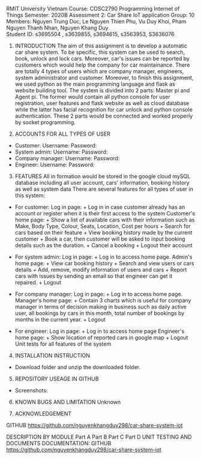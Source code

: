 RMIT University Vietnam
Course: COSC2790 Programming Internet of Things
Semester: 2020B
Assessment 2: Car Share IoT application
Group: 10
Members: Nguyen Trung Duc, Le Nguyen Thien Phu, Vu Duy Khoi, Pham Nguyen Thanh Nhan, Nguyen Khang Duy    
Student ID: s3695504 , s3639855, s3694615, s3563953, S3636076

1. INTRODUCTION
The aim of this assignment is to develop a automatic car share system. To be specific, this system can be used to search, book, unlock and lock cars. 
Moreover, car's issues can be reported by customers which would help the company for car maintainance. There are totally 4 types of users which are company manager, 
engineers, system administrator and customer. Moreover, to finish this assignment, we used python as the main programming language and flask as website building tool. 
The system is divided into 2 parts: Master pi and Agent pi. The former would contain all python console for user registration, user features and flask website as well as
cloud database while the latter has facial recognition for car unlock and python console authentication. These 2 parts would be connected and worked properly by 
socket programming.

2. ACCOUNTS FOR ALL TYPES OF USER
- Customer:
    Username:
    Password:
- System admin:
    Username:
    Password:
- Company manager:
    Username:
    Password:
- Engineer:
    Username:
    Password:

3. FEATURES
All in formation would be stored in the google cloud mySQL database including all user account, cars' information, booking history as well as system data
There are several features for all types of user in this system:
- For customer: 
    Log in page: 
        + Log in in case customer already has an account or register when it is their first access to the system
    Customer's home page:
        + Show a list of available cars with their information such as Make, Body Type, Colour, Seats, Location, Cost per hours
        + Search for cars based on their feature
        + View booking history made by the current customer
        + Book a car, then customer will be asked to input booking details such as the duration.
        + Cancel a booking
        + Logout their account  
        
- For system admin: 
    Log in page:
        + Log in to access home page.
    Admin's home page:
        + View car booking history
        + Search and view users or cars details
        + Add, remove, modify information of users and cars
        + Report cars with issues by sending an email so that engineer can get it repaired.
        + Logout
- For company manager:
    Log in page:
        + Log in to access home page.
    Manager's home page:
        + Contain 3 charts which is useful for company manager in terms of decision making in business such as daily active user, all bookings by cars in this month, 
total number of bookings by months in the current year.
        + Logout

- For engineer:
    Log in page:
        + Log in to access home page
    Engineer's home page:
        + Show location of reported cars in google map
        + Logout
Unit tests for all features of the system

4. INSTALLATION	INSTRUCTION
- Download folder and unzip the downloaded folder.

5. REPOSITORY USEAGE IN GITHUB 
- Screenshots:

6. KNOWN BUGS AND LIMITATION
Unknown

7. ACKNOWLEDGEMENT

GITHUB
 https://github.com/nguyenkhangduy298/car-share-system-iot
 
DESCRIPTION BY MODULE
Part A
Part B
Part C
Part D
 UNIT TESTING AND DOCUMENTS 
 DOCUMENTATION:
 GITHUB
 https://github.com/nguyenkhangduy298/car-share-system-iot

